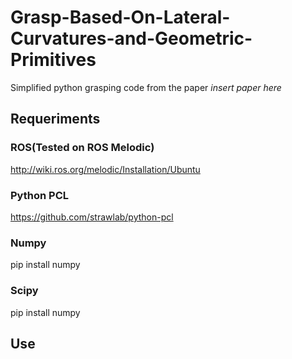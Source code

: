 # Grasp-Based-On-Lateral-Curvatures-and-Geometric-Primitives

Simplified python grasping code from the paper *insert paper here*

## Requeriments

### ROS(Tested on ROS Melodic)

http://wiki.ros.org/melodic/Installation/Ubuntu

### Python PCL

https://github.com/strawlab/python-pcl

### Numpy

pip install numpy

### Scipy

pip install numpy

## Use

